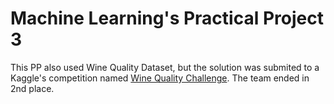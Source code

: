 # Machine Learning's Practical Project 3

This PP also used Wine Quality Dataset, but the solution was submited to a Kaggle's competition named [Wine Quality Challenge](https://www.kaggle.com/c/winequality). The team ended in 2nd place.